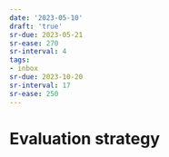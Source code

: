 ```yaml
---
date: '2023-05-10'
draft: 'true'
sr-due: 2023-05-21
sr-ease: 270
sr-interval: 4
tags:
- inbox
sr-due: 2023-10-20
sr-interval: 17
sr-ease: 250
---
```


# Evaluation strategy